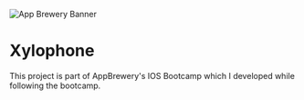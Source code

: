 ![App Brewery Banner](Documentation/AppBreweryBanner.png)

# Xylophone
This project is part of AppBrewery's IOS Bootcamp which I developed while following the bootcamp.
